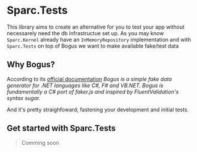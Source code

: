 # Sparc.Tests

This library aims to create an alternative for you to test your app without necessarely need the db infrastructue set up. As you may know `Sparc.Kernel` already have an `InMemoryRepository` implementation
and with `Sparc.Tests` on top of Bogus we want to make available fake/test data

## Why Bogus?
According to its [official documentation](https://github.com/bchavez/Bogus) *Bogus is a simple fake data generator for .NET languages like C#, F# and VB.NET. Bogus is fundamentally a C# port of faker.js and inspired by FluentValidation's syntax sugar.*

And it's pretty straighfoward, fastening your development and initial tests.

## Get started with Sparc.Tests
> Comming soon
